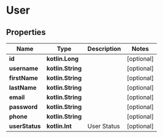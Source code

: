 
# User

## Properties
Name | Type | Description | Notes
------------ | ------------- | ------------- | -------------
**id** | **kotlin.Long** |  |  [optional]
**username** | **kotlin.String** |  |  [optional]
**firstName** | **kotlin.String** |  |  [optional]
**lastName** | **kotlin.String** |  |  [optional]
**email** | **kotlin.String** |  |  [optional]
**password** | **kotlin.String** |  |  [optional]
**phone** | **kotlin.String** |  |  [optional]
**userStatus** | **kotlin.Int** | User Status |  [optional]



